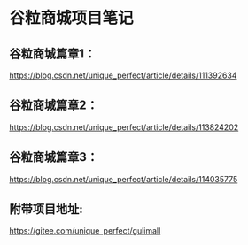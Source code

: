 # 谷粒商城项目笔记

## 谷粒商城篇章1：

https://blog.csdn.net/unique_perfect/article/details/111392634

## 谷粒商城篇章2：

https://blog.csdn.net/unique_perfect/article/details/113824202

## 谷粒商城篇章3：

https://blog.csdn.net/unique_perfect/article/details/114035775

## 附带项目地址:

https://gitee.com/unique_perfect/gulimall